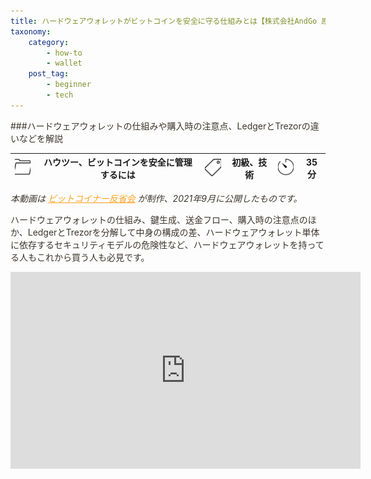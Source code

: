 ```yaml
---
title: ハードウェアウォレットがビットコインを安全に守る仕組みとは【株式会社AndGo 原利英 氏】
taxonomy:
    category:
        - how-to
        - wallet
    post_tag:
        - beginner
        - tech
---
```


<style>
img[alt*="Category"], 
img[alt*="Tag"], 
img[alt*="Time"] {
    width:30px;
    height:30px;
    object-fit: cover;
}
p {
    color: #3d362d;
}
a {
    color: #ff9f1c;
}
a:hover {
    color: #2ec4b6;
}
</style>

<script type="text/javascript" src="//ajax.googleapis.com/ajax/libs/jquery/1.10.2/jquery.min.js"></script>
<script language="JavaScript">
$(document).ready( function () {
   $("a[href^='http']:not([href*='" + location.hostname + "'])").attr('target', '_blank');
})
</script>
###ハードウェアウォレットの仕組みや購入時の注意点、LedgerとTrezorの違いなどを解説

|  ![Category](/_images/category.png)  |  ハウツー、ビットコインを安全に管理するには |  ![Tag](/_images/tag.png)  |  初級、技術  | ![Time](/_images/timer.png)  |  35分  |
| ---- | ---- | ---- | ---- | ---- | ---- |

*本動画は [ビットコイナー反省会](https://www.youtube.com/channel/UCRP9Ij6gL9IViB7MS3Ez9aw) が制作、2021年9月に公開したものです。*

ハードウェアウォレットの仕組み、鍵生成、送金フロー、購入時の注意点のほか、LedgerとTrezorを分解して中身の構成の差、ハードウェアウォレット単体に依存するセキュリティモデルの危険性など、ハードウェアウォレットを持ってる人もこれから買う人も必見です。

<center><iframe width="560" height="315" src="https://www.youtube.com/embed/aimC1r4VdFE" title="YouTube video player" frameborder="0" allow="accelerometer; autoplay; clipboard-write; encrypted-media; gyroscope; picture-in-picture" allowfullscreen></iframe></center>